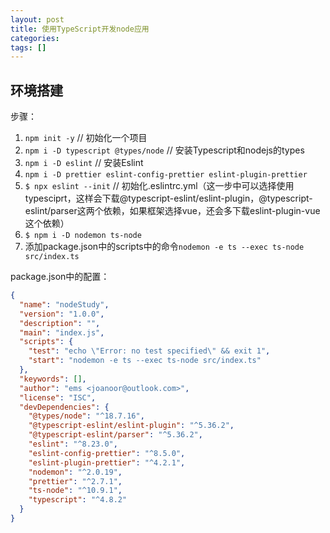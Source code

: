 ```yaml
---
layout: post
title: 使用TypeScript开发node应用
categories: 
tags: []
---
```


## 环境搭建
步骤：
1. ```npm init -y``` // 初始化一个项目
2. ```npm i -D typescript @types/node``` // 安装Typescript和nodejs的types
3. ```npm i -D eslint```  // 安装Eslint
4. ```npm i -D prettier eslint-config-prettier eslint-plugin-prettier```
5. ```$ npx eslint --init```  // 初始化.eslintrc.yml（这一步中可以选择使用typesciprt，这样会下载@typescript-eslint/eslint-plugin，@typescript-eslint/parser这两个依赖，如果框架选择vue，还会多下载eslint-plugin-vue这个依赖）
6. ```$ npm i -D nodemon ts-node```
7. 添加package.json中的scripts中的命令```nodemon -e ts --exec ts-node src/index.ts```

package.json中的配置：
```json
{
  "name": "nodeStudy",
  "version": "1.0.0",
  "description": "",
  "main": "index.js",
  "scripts": {
    "test": "echo \"Error: no test specified\" && exit 1",
    "start": "nodemon -e ts --exec ts-node src/index.ts"
  },
  "keywords": [],
  "author": "ems <joanoor@outlook.com>",
  "license": "ISC",
  "devDependencies": {
    "@types/node": "^18.7.16",
    "@typescript-eslint/eslint-plugin": "^5.36.2",
    "@typescript-eslint/parser": "^5.36.2",
    "eslint": "^8.23.0",
    "eslint-config-prettier": "^8.5.0",
    "eslint-plugin-prettier": "^4.2.1",
    "nodemon": "^2.0.19",
    "prettier": "^2.7.1",
    "ts-node": "^10.9.1",
    "typescript": "^4.8.2"
  }
}
```